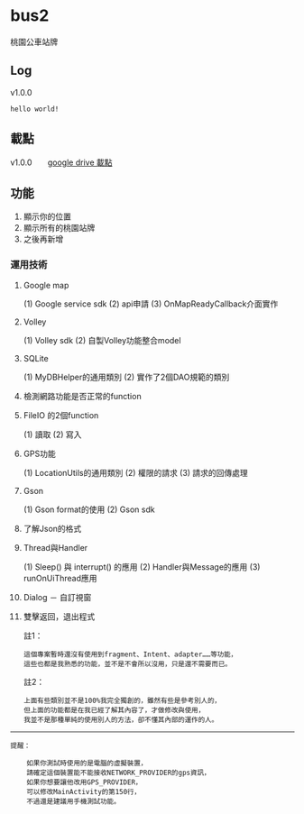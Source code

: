 # bus2
桃園公車站牌


## Log

v1.0.0

	hello world!


## 載點

v1.0.0　　[google drive 載點](https://drive.google.com/file/d/1cYkllY2fPwqCcET_85sY5diz0Mc2KLEp/view?usp=sharing)


## 功能
1.	顯示你的位置
2.	顯示所有的桃園站牌
3. 	之後再新增


### 運用技術

1.	Google map 

	(1)	Google service sdk
	(2)	api申請
	(3)	OnMapReadyCallback介面實作

2.	Volley

	(1)	Volley sdk
	(2)	自製Volley功能整合model

3.	SQLite

	(1)	MyDBHelper的通用類別
	(2)	實作了2個DAO規範的類別

4.	檢測網路功能是否正常的function

5.	FileIO 的2個function

	(1)	讀取
	(2)	寫入

6.	GPS功能

	(1)	LocationUtils的通用類別
	(2)	權限的請求
	(3)	請求的回傳處理

7.	Gson

	(1)	Gson format的使用
	(2)	Gson sdk

8.	了解Json的格式

9.	Thread與Handler

	(1)	Sleep() 與 interrupt() 的應用
	(2)	Handler與Message的應用
	(3)	runOnUiThread應用

10.	Dialog － 自訂視窗

11.	雙擊返回，退出程式

	註1：

		這個專案暫時還沒有使用到fragment、Intent、adapter……等功能，
		這些也都是我熟悉的功能，並不是不會所以沒用，只是還不需要而已。

	註2：
	
		上面有些類別並不是100%我完全獨創的，雖然有些是參考別人的，
		但上面的功能都是在我已經了解其內容了，才做修改與使用，
		我並不是那種單純的使用別人的方法，卻不懂其內部的運作的人。

--------------------------------------------------------------------------

	提醒：
		
		如果你測試時使用的是電腦的虛擬裝置，
		請確定這個裝置能不能接收NETWORK_PROVIDER的gps資訊，
		如果你想要讓他改用GPS_PROVIDER，
		可以修改MainActivity的第150行，
		不過還是建議用手機測試功能。
